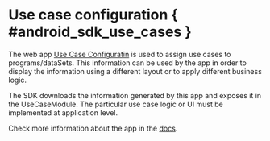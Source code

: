 # Use case configuration { #android_sdk_use_cases }
The web app [Use Case Configuratin](https://apps.dhis2.org/app/7df6f344-0487-469c-abe6-53c6e729abcf) is used to assign use cases to programs/dataSets. This information can be used by the app in order to display the information using a different layout or to apply different business logic.

The SDK downloads the information generated by this app and exposes it in the UseCaseModule. The particular use case logic or UI must be implemented at application level.

Check more information about the app in the [docs](https://docs.dhis2.org/en/use/android-app/use-case-configuration.html).